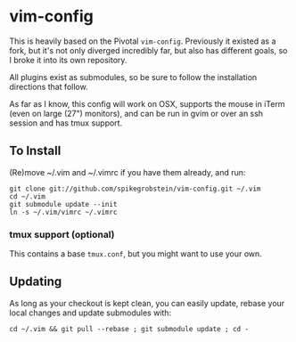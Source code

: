 # vim-config

This is heavily based on the Pivotal `vim-config`. Previously it existed as a fork, but it's not only
diverged incredibly far, but also has different goals, so I broke it into its own repository.

All plugins exist as submodules, so be sure to follow the installation directions that follow.

As far as I know, this config will work on OSX, supports the mouse in iTerm (even on large (27") monitors),
and can be run in gvim or over an ssh session and has tmux support.

## To Install

(Re)move ~/.vim and ~/.vimrc if you have them already, and run:

    git clone git://github.com/spikegrobstein/vim-config.git ~/.vim
    cd ~/.vim
    git submodule update --init
    ln -s ~/.vim/vimrc ~/.vimrc

### tmux support (optional)

This contains a base `tmux.conf`, but you might want to use your own.

## Updating

As long as your checkout is kept clean, you can easily update, rebase your local changes and update submodules with:

    cd ~/.vim && git pull --rebase ; git submodule update ; cd -


